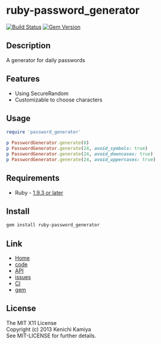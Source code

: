 ruby-password_generator
=======================

[![Build Status](https://secure.travis-ci.org/kachick/ruby-password_generator.png)](http://travis-ci.org/kachick/ruby-password_generator)
[![Gem Version](https://badge.fury.io/rb/ruby-password_generator.png)](http://badge.fury.io/rb/password_generator)

Description
-----------

A generator for daily passwords

Features
--------

* Using SecureRandom
* Customizable to choose characters

Usage
-----

```ruby
require 'password_generator'

p PasswordGenerator.generate(8)
p PasswordGenerator.generate(24, avoid_symbols: true)
p PasswordGenerator.generate(24, avoid_downcases: true)
p PasswordGenerator.generate(24, avoid_uppercases: true)
```

Requirements
-------------

* Ruby - [1.9.3 or later](http://travis-ci.org/#!/kachick/ruby-password_generator)

Install
-------

```bash
gem install ruby-password_generator
```

Link
----

* [Home](http://kachick.github.com/ruby-password_generator/)
* [code](https://github.com/kachick/ruby-password_generator)
* [API](http://kachick.github.com/ruby-password_generator/yard/frames.html)
* [issues](https://github.com/kachick/ruby-password_generator/issues)
* [CI](http://travis-ci.org/#!/kachick/ruby-password_generator)
* [gem](https://rubygems.org/gems/password_generator)

License
--------

The MIT X11 License  
Copyright (c) 2013 Kenichi Kamiya  
See MIT-LICENSE for further details.